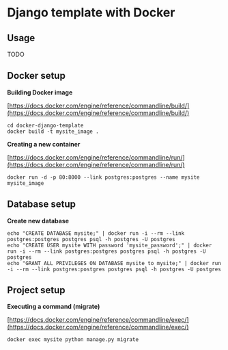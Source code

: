 # Django template with Docker

## Usage

TODO

## Docker setup

**Building Docker image**

[https://docs.docker.com/engine/reference/commandline/build/](https://docs.docker.com/engine/reference/commandline/build/)

```
cd docker-django-template
docker build -t mysite_image .
```

**Creating a new container**

[https://docs.docker.com/engine/reference/commandline/run/](https://docs.docker.com/engine/reference/commandline/run/)

```
docker run -d -p 80:8000 --link postgres:postgres --name mysite mysite_image
```

## Database setup

**Create new database**

```
echo "CREATE DATABASE mysite;" | docker run -i --rm --link postgres:postgres postgres psql -h postgres -U postgres
echo "CREATE USER mysite WITH password 'mysite_password';" | docker run -i --rm --link postgres:postgres postgres psql -h postgres -U postgres
echo "GRANT ALL PRIVILEGES ON DATABASE mysite to mysite;" | docker run -i --rm --link postgres:postgres postgres psql -h postgres -U postgres
```

## Project setup

**Executing a command (migrate)**

[https://docs.docker.com/engine/reference/commandline/exec/](https://docs.docker.com/engine/reference/commandline/exec/)

```
docker exec mysite python manage.py migrate
```
